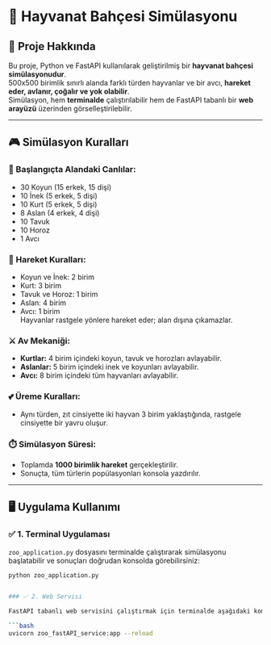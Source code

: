 # 🦁 Hayvanat Bahçesi Simülasyonu

## 📌 Proje Hakkında

Bu proje, Python ve FastAPI kullanılarak geliştirilmiş bir **hayvanat bahçesi simülasyonudur**.  
500x500 birimlik sınırlı alanda farklı türden hayvanlar ve bir avcı, **hareket eder, avlanır, çoğalır ve yok olabilir**.  
Simülasyon, hem **terminalde** çalıştırılabilir hem de FastAPI tabanlı bir **web arayüzü** üzerinden görselleştirilebilir.

---

## 🎮 Simülasyon Kuralları

### 🐾 Başlangıçta Alandaki Canlılar:
- 30 Koyun (15 erkek, 15 dişi)
- 10 İnek (5 erkek, 5 dişi)
- 10 Kurt (5 erkek, 5 dişi)
- 8 Aslan (4 erkek, 4 dişi)
- 10 Tavuk
- 10 Horoz
- 1 Avcı

### 🔄 Hareket Kuralları:
- Koyun ve İnek: 2 birim
- Kurt: 3 birim
- Tavuk ve Horoz: 1 birim
- Aslan: 4 birim
- Avcı: 1 birim  
Hayvanlar rastgele yönlere hareket eder; alan dışına çıkamazlar.

### ⚔️ Av Mekaniği:
- **Kurtlar:** 4 birim içindeki koyun, tavuk ve horozları avlayabilir.
- **Aslanlar:** 5 birim içindeki inek ve koyunları avlayabilir.
- **Avcı:** 8 birim içindeki tüm hayvanları avlayabilir.

### 💕 Üreme Kuralları:
- Aynı türden, zıt cinsiyette iki hayvan 3 birim yaklaştığında, rastgele cinsiyette bir yavru oluşur.

### ⏱️ Simülasyon Süresi:
- Toplamda **1000 birimlik hareket** gerçekleştirilir.
- Sonuçta, tüm türlerin popülasyonları konsola yazdırılır.

---

## 🖥️ Uygulama Kullanımı

### ✅ 1. Terminal Uygulaması

`zoo_application.py` dosyasını terminalde çalıştırarak simülasyonu başlatabilir ve sonuçları doğrudan konsolda görebilirsiniz:

```bash
python zoo_application.py


### ✅ 2. Web Servisi

FastAPI tabanlı web servisini çalıştırmak için terminalde aşağıdaki komutu kullanabilirsiniz:

```bash
uvicorn zoo_fastAPI_service:app --reload
